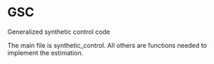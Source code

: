 # GSC
Generalized synthetic control code

The main file is synthetic_control. All others are functions needed to implement the estimation.
